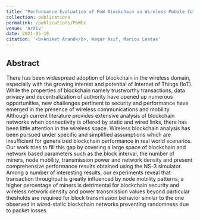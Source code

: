 ```yaml
---
title: "Performance Evaluation of PoW Blockchain in Wireless Mobile IoT networks"
collection: publications
permalink: /publications/PoWbc
venue: 'ArXiv'
date: 2021-05-18
citation: '<b>Aniket Anand</b>, Waqar Asif, Marios Lestas'
---
```


<!-- [[PDF]](https://ieeexplore.ieee.org/iel7/8785949/8789886/08790098.pdf?casa_token=4VXgeMjuXvoAAAAA:Ox_GAAqMtXHqLmXof9yYYtIgSXX0zSWlygcnavQWxqHSGmu1xPjBBgOo8bd_vxJQF9-t1VvSIbNt) -->

## Abstract
There has been widespread adoption of blockchain in the wireless domain, especially with the growing interest and potential of Internet of Things (IoT). While the properties of blockchain namely trustworthy transactions, data privacy and decentralization of authority have opened up numerous opportunities, new challenges pertinent to security and performance have emerged in the presence of wireless communications and mobility. Although current literature provides extensive analysis of blockchain networks when connectivity is offered by static and wired links, there has been little attention in the wireless space. Wireless blockchain analysis has been pursued under specific and simplified assumptions which are insufficient for generalized blockchain performance in real world scenarios. Our work tries to fill this gap by covering a large space of blockchain and network based parameters such as the block interval, the number of miners, node mobility, transmission power and network density and present comprehensive performance results obtained using the NS-3 simulator. Among a number of interesting results, our experiments reveal that transaction throughput is greatly influenced by node mobility patterns, a higher percentage of miners is detrimental for blockchain security and wireless network density and power transmission values beyond particular thesholds are required for block transmission behavior similar to the one observed in  wired-static blockchain networks preventing randomness due to packet losses.